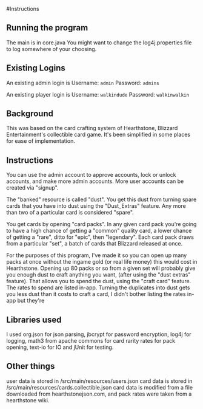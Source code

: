 #Instructions
## Running the program
The main is in core.java
You might want to change the log4j.properties file to log somewhere of your choosing.

## Existing Logins
An existing admin login is
Username: `admin`
Password: `admins`

An existing player login is
Username: `walkindude`
Password: `walkinwalkin`

## Background
This was based on the card crafting system of Hearthstone, Blizzard Entertainment's collectible card game. It's been simplified in some places for ease of implementation.


## Instructions

You can use the admin account to approve accounts, lock or unlock accounts, and make more admin accounts. More user accounts can be created via "signup".

The "banked" resource is called "dust". You get this dust from turning spare cards that you have into dust using the "Dust_Extras" feature. Any more than two of a particular card is considered "spare".

You get cards by opening "card packs". In any given card pack you're going to have a high chance of getting a "common" quality card, a lower chance of getting a "rare", ditto for "epic", then "legendary". Each card pack draws from a particular "set", a batch of cards that Blizzard released at once. 

For the purposes of this program, I've made it so you can open up many packs at once without the ingame gold (or real life money) this would cost in Hearthstone. Opening up 80 packs or so from a given set will probably give you enough dust to craft anything you want, (after using the "dust extras" feature). That allows you to spend the dust, using the "craft card" feature. The rates to spend are listed in-app. Turning the duplicates into dust gets you less dust than it costs to craft a card, I didn't bother listing the rates in-app but they're

## Libraries used
I used org.json for json parsing, jbcrypt for password encryption, log4j for logging, math3 from apache commons for card rarity rates for pack opening, text-io for IO and jUnit for testing.

## Other things

user data is stored in /src/main/resources/users.json
card data is stored in /src/main/resources/cards.collectible.json
card data is modified from a file downloaded from hearthstonejson.com, and pack rates were taken from a hearthstone wiki.

